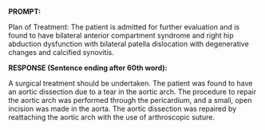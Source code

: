 **PROMPT:**

Plan of Treatment:  The patient is admitted for further evaluation and is found to have bilateral anterior compartment syndrome and right hip abduction dysfunction with bilateral patella dislocation with degenerative changes and calcified synovitis.

**RESPONSE (Sentence ending after 60th word):**

A surgical treatment should be undertaken. The patient was found to have an aortic dissection due to a tear in the aortic arch. The procedure to repair the aortic arch was performed through the pericardium, and a small, open incision was made in the aorta. The aortic dissection was repaired by reattaching the aortic arch with the use of arthroscopic suture. 